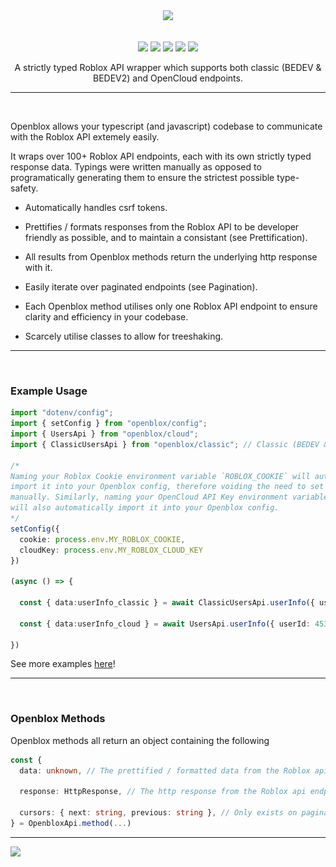 <div align="center">

  <img src="https://github.com/MightyPart/openblox/blob/main/assets/logo.svg" height="70px" width="auto" height="auto" />

  <img height="10px" width="100%" src="https://github.com/MightyPart/openblox/blob/main/assets/invis.png" />


  <div>

  <a href="https://open.blox.wiki" rel="noopener noreferrer" target="_blank"><img src="https://github.com/MightyPart/openblox/blob/main/assets/docs.svg" width="auto" height="18px" /></a>
  <img src="https://github.com/MightyPart/openblox/blob/main/assets/dot.svg" width="auto" height="18px" />
  <a href="https://www.npmjs.com/package/openblox" rel="noopener noreferrer" target="_blank"><img src="https://github.com/MightyPart/openblox/blob/main/assets/package.svg" width="auto" height="18px" /></a>
  <img src="https://github.com/MightyPart/openblox/blob/main/assets/dot.svg" width="auto" height="18px" />
  <a href="https://github.com/MightyPart/openblox" rel="noopener noreferrer" target="_blank"><img src="https://github.com/MightyPart/openblox/blob/main/assets/repo.svg" width="auto" height="18px" /></a>

  </div>

  A strictly typed Roblox API wrapper which supports both classic (BEDEV & BEDEV2) and OpenCloud endpoints.

  - - -
  
</div>

<img height="0px" width="100%" src="https://github.com/MightyPart/openblox/blob/main/assets/invis.png" />

Openblox allows your typescript (and javascript) codebase to communicate with the Roblox API extemely easily.

It wraps over 100+ Roblox API endpoints, each with its own strictly typed response data. Typings were written manually as opposed to programatically generating them to ensure the strictest possible type-safety.

- Automatically handles csrf tokens.

- Prettifies / formats responses from the Roblox API to be developer friendly as possible, and to maintain a consistant (see Prettification).
- All results from Openblox methods return the underlying http response with it.

- Easily iterate over paginated endpoints (see Pagination).

- Each Openblox method utilises only one Roblox API endpoint to ensure clarity and efficiency in your codebase.

- Scarcely utilise classes to allow for treeshaking.

- - -

<img height="0px" width="100%" src="./assets/invis.png" />

<h3>Example Usage</h3>

```ts
import "dotenv/config";
import { setConfig } from "openblox/config";
import { UsersApi } from "openblox/cloud";
import { ClassicUsersApi } from "openblox/classic"; // Classic (BEDEV & BEDEV2) APIs will always be prefixed with `Classic`.

/*
Naming your Roblox Cookie environment variable `ROBLOX_COOKIE` will automatically
import it into your Openblox config, therefore voiding the need to set it in the config
manually. Similarly, naming your OpenCloud API Key environment variable `ROBLOX_CLOUD_KEY`
will also automatically import it into your Openblox config.
*/
setConfig({
  cookie: process.env.MY_ROBLOX_COOKIE,
  cloudKey: process.env.MY_ROBLOX_CLOUD_KEY
})

(async () => {

  const { data:userInfo_classic } = await ClassicUsersApi.userInfo({ userId: 45348281 })

  const { data:userInfo_cloud } = await UsersApi.userInfo({ userId: 45348281 })

})
```

See more examples [here](https://github.com/MightyPart/openblox/tree/main/examples)!

- - -

<img height="0px" width="100%" src="./assets/invis.png" />

<h3>Openblox Methods</h3>

Openblox methods all return an object containing the following
```ts
const {
  data: unknown, // The prettified / formatted data from the Roblox api endpoint (As an optimisation, prettification / formatting only happens once accessed / destructured).

  response: HttpResponse, // The http response from the Roblox api endpoint. The raw unprettified data can be accessed via `response.body`.

  cursors: { next: string, previous: string }, // Only exists on paginated endpoints. Contains the previous and next cursor.
} = OpenbloxApi.method(...)
```

- - -

<img src="https://github.com/MightyPart/openblox/blob/main/assets/metrik.svg" width="auto" height="35px" />